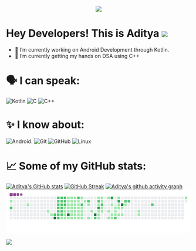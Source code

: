 <p align="center">
   <img src="https://readme-typing-svg.herokuapp.com?color=45ffaa&size=40&width=900&height=80&lines=Open-Source-For-The-Win-💚"/>
</p>

# Hey Developers! This is Aditya <img src="https://media.giphy.com/media/WUlplcMpOCEmTGBtBW/giphy.gif" width="40"> 

- 🔭 I’m currently working on Android Development through Kotlin.
- 🌱 I’m currently getting my hands on DSA using C++ 

# 🗣️ I can speak:
![Kotlin](https://img.shields.io/badge/kotlin-%230095D5.svg?style=for-the-badge&logo=kotlin&logoColor=white) ![C](https://img.shields.io/badge/c-%2300599C.svg?style=for-the-badge&logo=c&logoColor=white)  ![C++](https://img.shields.io/badge/c++-%2300599C.svg?style=for-the-badge&logo=c%2B%2B&logoColor=white)
# ✨ I know about:
![Android](https://img.shields.io/badge/Android-3DDC84?style=for-the-badge&logo=android&logoColor=white). ![Git](https://img.shields.io/badge/git-%23F05033.svg?style=for-the-badge&logo=git&logoColor=white)  ![GitHub](https://img.shields.io/badge/github-%23121011.svg?style=for-the-badge&logo=github&logoColor=white)  ![Linux](https://img.shields.io/badge/Linux-FCC624?style=for-the-badge&logo=linux&logoColor=black)  
# 📈 Some of my GitHub stats:
[![Aditya's GitHub stats](https://github-readme-stats.vercel.app/api?username=AdityaBansal2310&theme=dark)](https://github.com/anuraghazra/github-readme-stats)
[![GitHub Streak](https://github-readme-streak-stats.herokuapp.com/?user=AdityaBansal2310&theme=dark)](https://git.io/streak-stats)
[![Aditya's github activity graph](https://activity-graph.herokuapp.com/graph?username=AdityaBansal2310&theme=xcode)](https://github.com/AdityaBansal2310/github-readme-activity-graph)
![snake gif](https://github.com/AdityaBansal2310/AdityaBansal2310/blob/output/github-contribution-grid-snake.gif)

![](https://komarev.com/ghpvc/?username=AdityaBansal2310)

 
